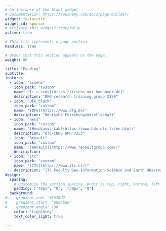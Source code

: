 ```yaml
---
# An instance of the Blank widget.
# Documentation: https://wowchemy.com/docs/page-builder/
widget: featurette
widget_id: sponsor
# Activate this widget? true/false
active: true

# This file represents a page section.
headless: true

# Order that this section appears on the page.
weight: 80

title: "Funding"
subtitle: 
feature:
  - icon: "icsens"
    icon_pack: "custom"
    name: "[i.c.sens](https://icsens.uni-hannover.de)"
    description: "DFG research training group 2159"
  - icon: "DFG_black"
    icon_pack: "custom"
    name: "[DFG](https://www.dfg.de)"
    description: "Deutsche ForschungsGesellschaft"
  - icon: "heud"
    icon_pack: "custom"
    name: "[Heudiasyc Lab](https://www.hds.utc.fr/en.html)"
    description: "UTC-CNRS UMR 7253"
  - icon: "Renault"
    icon_pack: "custom"
    name: "[Renault](https://www.renaultgroup.com/)"
    description:
  - icon: "itc"
    icon_pack: "custom"
    name: "[ITC](https://www.itc.nl/)"
    description: "ITC Faculty Geo-Information Science and Earth Observation of the University of Twente"
design:
  spacing:
    # Customize the section spacing. Order is top, right, bottom, left.
    padding: ["40px", "0",  "30px", "0"]
  background:
#    gradient_end: '#1976d2'
#    gradient_start: '#004ba0'
#    gradient_angle: 180
    color: 'LightGrey'
    text_color_light: true
    
---
```

